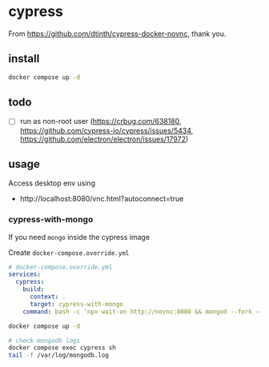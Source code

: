 # cypress

From https://github.com/dtinth/cypress-docker-novnc, thank you.

## install

```sh
docker compose up -d
```

## todo

* [ ] run as non-root user (https://crbug.com/638180, https://github.com/cypress-io/cypress/issues/5434,
    https://github.com/electron/electron/issues/17972)

## usage

Access desktop env using
* http://localhost:8080/vnc.html?autoconnect=true

### cypress-with-mongo

If you need `mongo` inside the cypress image

Create `docker-compose.override.yml`

```yaml
# docker-compose.override.yml
services:
  cypress:
    build:
      context: .
      target: cypress-with-mongo
    command: bash -c 'npx wait-on http://novnc:8080 && mongod --fork --logpath /var/log/mongodb/mongodb.log && cypress open --project /srv/www/e2e'
```

```sh
docker compose up -d

# check mongodb logs
docker compose exec cypress sh
tail -f /var/log/mongodb.log
```
